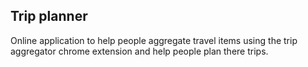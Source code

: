 ## Trip planner

Online application to help people aggregate travel items using the trip aggregator chrome extension and help people plan there 
trips.
